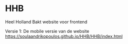# HHB
Heel Holland Bakt website voor frontend

Versie 1:
De mobile versie van de website
https://soulaandrikopoulos.github.io/HHB/HHB/index.html


